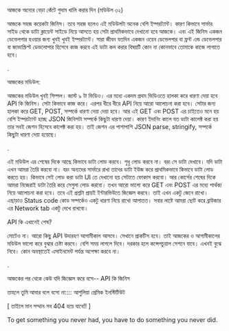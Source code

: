 আজকে অন্যের বেড়া কেঁটে গুদাম খালি করার দিন (মডিউল ৩২)

আজকে সহজ কয়েকটা জিনিস। তবে সহজ হলেও এই মডিউলটা অনেক বেশি ইম্পরট্যান্ট। কারণ কিভাবে সার্ভার সাইড থেকে ডাটা ক্লায়েন্ট সাইডে নিয়ে আসতে হয় সেটা প্রাথমিকভাবে দেখানো হবে আজকে। এবং এই জিনিস একজন ডেভেলপার হওয়ার জন্য খুবই খুবই ইম্পরট্যান্ট। সারা জীবন যতদিন একজন ওয়েব ডেভেলপার বা ফ্রন্ট এন্ড ডেভেলপার বা জাভাস্ক্রিপ্ট ডেভলোপার হিসেবে কাজ করবে এই ডাটা কল করার বিষয়টি কোন না কোনভাবে তোমাকে কাজে লাগাতে হবে।

.

আজকের মডিউল:

আজকের মডিউল খুবই সিম্পল। জাস্ট ৯ টা ভিডিও। এর মধ্যে একদম প্রথম ভিডিওতে হালকা করে ধারণা দেয়া হবে API কি জিনিস। সেটা কিভাবে কাজ করে। এরপর ধীরে ধীরে API নিয়ে আরো আলোচনা করা হবে। সেটার জন্য হালকা করে GET, POST, সম্পর্কে ধারণা দেয়া দেয়া হবে। আর এই GET এবং POST এর চাইতেও মনে হয় বেশি ইম্পরট্যান্ট হচ্ছে JSON জিনিসটা সম্পর্কে কিছুটা ধারণা দেয়া। কারণ ইদানিং কালে যত ডাটা কালেক্ট করা হয় তার সবই জেশন হিসেবে কালেক্ট করা হয়। তাই জেশন এর পাশাপাশি JSON parse, stringify, সম্পর্কে কিছুটা ধারণা দেয়া হয়েছে।

.

এই মডিউল এর শেষের দিকে আছে কিভাবে ডাটা লোড করবে। শুধু লোড করবে না। বরং সে ডাটা দেখাবে। যদি ডাটা এখন আমরা তৈরি করবো না। বরং অন্যদের সার্ভারে রাখা তাদের ডাটা ইউজ করে প্রাথমিকভাবে কিভাবে ডাটা লোড করতে হয়। কিভাবে সেই লোড করা ডাটা UI তে দেখানো হয় সেটাতে ফোকাস করবো। আর কোর্সের শেষের দিকে আমরা নিজেরাই ডাটা তৈরি করে সেগুলা লোড করবো। তখন আরো ভালো করে GET এবং POST এর মধ্যে পার্থক্য নিয়ে আলোচনা করা হবে। তবে এই প্রশ্নটা প্রায়ই ইন্টারভিউতে জিজ্ঞেস করবে। তাই এখন একটু জেনে রাখো। এছাড়াও Status code কোড সম্পর্কেও একটু ধারণা নিয়ে রাখো আপাতত। সবার লাষ্টে আমরা ছোট করে ব্রাউজার এর Network tab একটু দেখে রাখবো।

API কি এখানেই শেষ?

মোটেও না। আরো কিছু API উদারহণ আগামীকাল আসবে। সেখানে প্রাকটিস হবে। তাই আজকের ও আগামীকালের মডিউল ভালো করে বুঝার চেষ্টা করবে। বেশি সময় লাগলে দিবে। দরকার হলে কন্সেপচুয়াল সেশনে যাবে। এখনই বুঝে নিবে। কোন অবস্থাতেই এসাইনমেন্ট পর্যন্ত অপেক্ষা করবে না।

.

আজকের পর থেকে কেউ যদি জিজ্ঞেস করে বসে-- API কি জিনিস

তাহলে তুমি আবার বলে বসো না:::: আশুলিয়া প্রেমিক ইনস্টিটিউট

[ তাইলে মান সম্মান সব 404 হয়ে যাবে!! ]

To get something you never had, you have to do something you never did.
